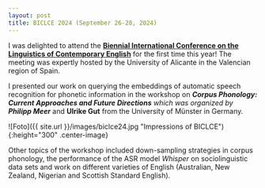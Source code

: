 ```yaml
---
layout: post
title: BICLCE 2024 (September 26-28, 2024)
---
```


I was delighted to attend the <a href="https://web.ua.es/es/biclce2024/presentacion.html" target="_blank" rel="noopener"><strong>Biennial International Conference on the Linguistics of Contemporary English</strong></a> for the first time this year! The meeting was expertly hosted by the University of Alicante in the Valencian region of Spain.

I presented our work on querying the embeddings of automatic speech recognition for phonetic information in the workshop on <i><strong>Corpus Phonology: Current Approaches and Future Directions</strong> which was organized by <strong>Philipp Meer</strong></i> and <strong>Ulrike Gut</strong> from the University of Münster in Germany.

![Foto]({{ site.url }}/images/biclce24.jpg "Impressions of BICLCE"){:height="300" .center-image}

Other topics of the workshop included down-sampling strategies in corpus phonology, the performance of the ASR model <i>Whisper</i> on sociolinguistic data sets and work on different varieties of English (Australian, New Zealand, Nigerian and Scottish Standard English).
